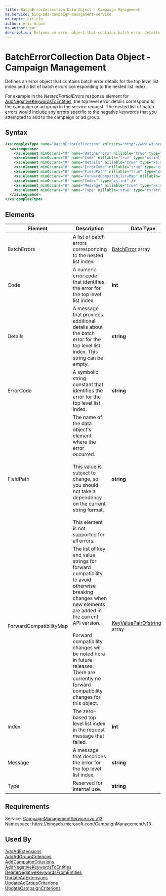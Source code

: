 ```yaml
---
title: BatchErrorCollection Data Object - Campaign Management
ms.service: bing-ads-campaign-management-service
ms.topic: article
author: eric-urban
ms.author: eur
description: Defines an error object that contains batch error details for the top level list index and a list of batch errors corresponding to the  nested list index.
---
```

# BatchErrorCollection Data Object - Campaign Management
Defines an error object that contains batch error details for the top level list index and a list of batch errors corresponding to the  nested list index.

For example in the *NestedPartialErrors* response element for [AddNegativeKeywordsToEntities](addnegativekeywordstoentities.md), the top level error details correspond to the campaign or ad group in the service request. The nested list of batch errors would include any errors specific to the negative keywords that you attempted to add to the campaign or ad group.

## Syntax
```xml
<xs:complexType name="BatchErrorCollection" xmlns:xs="http://www.w3.org/2001/XMLSchema">
  <xs:sequence>
    <xs:element minOccurs="0" name="BatchErrors" nillable="true" type="tns:ArrayOfBatchError" />
    <xs:element minOccurs="0" name="Code" nillable="true" type="xs:int" />
    <xs:element minOccurs="0" name="Details" nillable="true" type="xs:string" />
    <xs:element minOccurs="0" name="ErrorCode" nillable="true" type="xs:string" />
    <xs:element minOccurs="0" name="FieldPath" nillable="true" type="xs:string" />
    <xs:element minOccurs="0" name="ForwardCompatibilityMap" nillable="true" type="q50:ArrayOfKeyValuePairOfstringstring" xmlns:q50="http://schemas.datacontract.org/2004/07/System.Collections.Generic" />
    <xs:element minOccurs="0" name="Index" type="xs:int" />
    <xs:element minOccurs="0" name="Message" nillable="true" type="xs:string" />
    <xs:element minOccurs="0" name="Type" nillable="true" type="xs:string" />
  </xs:sequence>
</xs:complexType>
```

## <a name="elements"></a>Elements

|Element|Description|Data Type|
|-----------|---------------|-------------|
|<a name="batcherrors"></a>BatchErrors|A list of batch errors corresponding to the nested list index.|[BatchError](batcherror.md) array|
|<a name="code"></a>Code|A numeric error code that identifies the error for the top level list index.|**int**|
|<a name="details"></a>Details|A message that provides additional details about the batch error for the top level list index. This string can be empty.|**string**|
|<a name="errorcode"></a>ErrorCode|A symbolic string constant that identifies the error for the top level list index.|**string**|
|<a name="fieldpath"></a>FieldPath|The name of the data object's element where the error occurred.<br/><br/>This value is subject to change, so you should not take a dependency on the current string format.<br/><br/>This element is not supported for all errors.|**string**|
|<a name="forwardcompatibilitymap"></a>ForwardCompatibilityMap|The list of key and value strings for forward compatibility to avoid otherwise breaking changes when new elements are added in the current API version.<br/><br/>Forward compatibility changes will be noted here in future releases. There are currently no forward compatibility changes for this object.|[KeyValuePairOfstringstring](keyvaluepairofstringstring.md) array|
|<a name="index"></a>Index|The zero-based top level list index in the request message that failed.|**int**|
|<a name="message"></a>Message|A message that describes the error for the top level list index.|**string**|
|<a name="type"></a>Type|Reserved for internal use.|**string**|

## Requirements
Service: [CampaignManagementService.svc v13](https://campaign.api.bingads.microsoft.com/Api/Advertiser/CampaignManagement/v13/CampaignManagementService.svc)  
Namespace: https\://bingads.microsoft.com/CampaignManagement/v13  

## Used By
[AddAdExtensions](addadextensions.md)  
[AddAdGroupCriterions](addadgroupcriterions.md)  
[AddCampaignCriterions](addcampaigncriterions.md)  
[AddNegativeKeywordsToEntities](addnegativekeywordstoentities.md)  
[DeleteNegativeKeywordsFromEntities](deletenegativekeywordsfromentities.md)  
[UpdateAdExtensions](updateadextensions.md)  
[UpdateAdGroupCriterions](updateadgroupcriterions.md)  
[UpdateCampaignCriterions](updatecampaigncriterions.md)  
